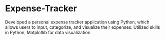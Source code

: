# Expense-Tracker
Developed a personal expense tracker application using Python, which allows users to input, categorize, and
visualize their expenses. Utilized skills in Python, Matplotlib for data visualization.
